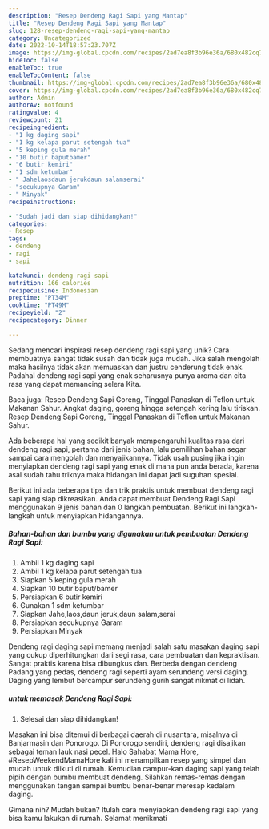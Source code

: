 ```yaml
---
description: "Resep Dendeng Ragi Sapi yang Mantap"
title: "Resep Dendeng Ragi Sapi yang Mantap"
slug: 128-resep-dendeng-ragi-sapi-yang-mantap
category: Uncategorized
date: 2022-10-14T18:57:23.707Z
image: https://img-global.cpcdn.com/recipes/2ad7ea8f3b96e36a/680x482cq70/dendeng-ragi-sapi-foto-resep-utama.jpg
hideToc: false
enableToc: true
enableTocContent: false
thumbnail: https://img-global.cpcdn.com/recipes/2ad7ea8f3b96e36a/680x482cq70/dendeng-ragi-sapi-foto-resep-utama.jpg
cover: https://img-global.cpcdn.com/recipes/2ad7ea8f3b96e36a/680x482cq70/dendeng-ragi-sapi-foto-resep-utama.jpg
author: Admin
authorAv: notfound
ratingvalue: 4
reviewcount: 21
recipeingredient:
- "1 kg daging sapi"
- "1 kg kelapa parut setengah tua"
- "5 keping gula merah"
- "10 butir baputbamer"
- "6 butir kemiri"
- "1 sdm ketumbar"
- " Jahelaosdaun jerukdaun salamserai"
- "secukupnya Garam"
- " Minyak"
recipeinstructions:

- "Sudah jadi dan siap dihidangkan!"
categories:
- Resep
tags:
- dendeng
- ragi
- sapi

katakunci: dendeng ragi sapi 
nutrition: 166 calories
recipecuisine: Indonesian
preptime: "PT34M"
cooktime: "PT49M"
recipeyield: "2"
recipecategory: Dinner

---
```





Sedang mencari inspirasi resep dendeng ragi sapi yang unik? Cara membuatnya sangat tidak susah dan tidak juga mudah. Jika salah mengolah maka hasilnya tidak akan memuaskan dan justru cenderung tidak enak. Padahal dendeng ragi sapi yang enak seharusnya punya aroma dan cita rasa yang dapat memancing selera Kita.





Baca juga: Resep Dendeng Sapi Goreng, Tinggal Panaskan di Teflon untuk Makanan Sahur. Angkat daging, goreng hingga setengah kering lalu tiriskan. Resep Dendeng Sapi Goreng, Tinggal Panaskan di Teflon untuk Makanan Sahur.

Ada beberapa hal yang sedikit banyak mempengaruhi kualitas rasa dari dendeng ragi sapi, pertama dari jenis bahan, lalu pemilihan bahan segar sampai cara mengolah dan menyajikannya. Tidak usah pusing jika ingin menyiapkan dendeng ragi sapi yang enak di mana pun anda berada, karena asal sudah tahu triknya maka hidangan ini dapat jadi suguhan spesial.






Berikut ini ada beberapa tips dan trik praktis untuk membuat dendeng ragi sapi yang siap dikreasikan. Anda dapat membuat Dendeng Ragi Sapi menggunakan 9 jenis bahan dan 0 langkah pembuatan. Berikut ini langkah-langkah untuk menyiapkan hidangannya.

<!--inarticleads1-->

##### Bahan-bahan dan bumbu yang digunakan untuk pembuatan Dendeng Ragi Sapi:

1. Ambil 1 kg daging sapi
1. Ambil 1 kg kelapa parut setengah tua
1. Siapkan 5 keping gula merah
1. Siapkan 10 butir baput/bamer
1. Persiapkan 6 butir kemiri
1. Gunakan 1 sdm ketumbar
1. Siapkan  Jahe,laos,daun jeruk,daun salam,serai
1. Persiapkan secukupnya Garam
1. Persiapkan  Minyak


Dendeng ragi daging sapi memang menjadi salah satu masakan daging sapi yang cukup diperhitungkan dari segi rasa, cara pembuatan dan kepraktisan. Sangat praktis karena bisa dibungkus dan. Berbeda dengan dendeng Padang yang pedas, dendeng ragi seperti ayam serundeng versi daging. Daging yang lembut bercampur serundeng gurih sangat nikmat di lidah. 

<!--inarticleads2-->

#####  untuk memasak Dendeng Ragi Sapi:


1. Selesai dan siap dihidangkan!

Masakan ini bisa ditemui di berbagai daerah di nusantara, misalnya di Banjarmasin dan Ponorogo. Di Ponorogo sendiri, dendeng ragi disajikan sebagai teman lauk nasi pecel. Halo Sahabat Mama Hore, #ResepWeekendMamaHore kali ini menampilkan resep yang simpel dan mudah untuk diikuti di rumah. Kemudian campur-kan daging sapi yang telah pipih dengan bumbu membuat dendeng. Silahkan remas-remas dengan menggunakan tangan sampai bumbu benar-benar meresap kedalam daging. 

Gimana nih? Mudah bukan? Itulah cara menyiapkan dendeng ragi sapi yang bisa kamu lakukan di rumah. Selamat menikmati
